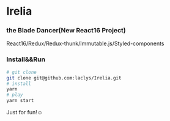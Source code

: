 # Irelia

### the Blade Dancer(New React16 Project)

React16/Redux/Redux-thunk/Immutable.js/Styled-components

### Install&&Run

```bash
# git clone
git clone git@github.com:laclys/Irelia.git
# install
yarn
# play
yarn start
```

Just for fun!☺️

